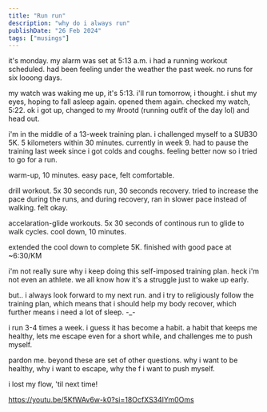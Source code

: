 ```yaml
---
title: "Run run"
description: "why do i always run"
publishDate: "26 Feb 2024"
tags: ["musings"]
---
```


it's monday.
my alarm was set at 5:13 a.m.
i had a running workout scheduled.
had been feeling under the weather the past week.
no runs for six looong days.

my watch was waking me up, it's 5:13.
i'll run tomorrow, i thought.
i shut my eyes, hoping to fall asleep again.
opened them again.
checked my watch, 5:22. ok
i got up, changed to my #rootd (running outfit of the day lol) and head out.

i'm in the middle of a 13-week training plan.
i challenged myself to a SUB30 5K.
5 kilometers within 30 minutes.
currently in week 9.
had to pause the training last week since i got colds and coughs.
feeling better now so i tried to go for a run.

warm-up, 10 minutes.
easy pace, felt comfortable.

drill workout.
5x 30 seconds run, 30 seconds recovery.
tried to increase the pace during the runs, and during recovery, ran in slower pace instead of walking.
felt okay.

accelaration-glide workouts.
5x 30 seconds of continous run to glide to walk cycles.
cool down, 10 minutes.

extended the cool down to complete 5K.
finished with good pace at ~6:30/KM

i'm not really sure why i keep doing this self-imposed training plan.
heck i'm not even an athlete.
we all know how it's a struggle just to wake up early.

but.. i always look forward to my next run.
and i try to religiously follow the training plan,
which means that i should help my body recover,
which further means i need a lot of sleep. -\_-

i run 3-4 times a week.
i guess it has become a habit.
a habit that keeps me healthy,
lets me escape even for a short while,
and challenges me to push myself.

pardon me.
beyond these are set of other questions.
why i want to be healthy,
why i want to escape,
why the f i want to push myself.

i lost my flow, 'til next time!

https://youtu.be/5KfWAv6w-k0?si=18OcfXS34lYm0Oms
